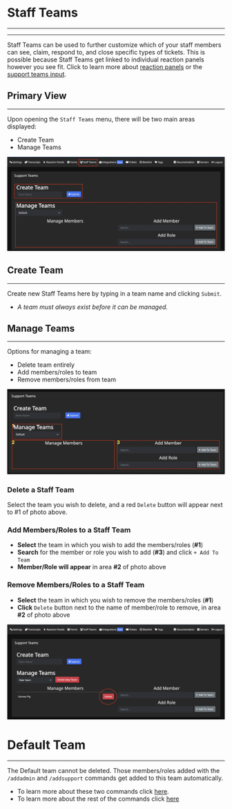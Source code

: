 # Staff Teams
***
***

Staff Teams can be used to further customize which of your staff members can see, claim, respond to, and close specific types of tickets. This is possible because Staff Teams get linked to individual reaction panels however you see fit. Click to learn more about [reaction panels](../dashboard/reaction-panels.md) or the [support teams input](../dashboard/reaction-panels.md/#support-teams).

## Primary View
***

Upon opening the `Staff Teams` menu, there will be two main areas displayed:
- Create Team
- Manage Teams

![Staff team card](../img/staff_teams_card.webp)

## Create Team
***

Create new Staff Teams here by typing in a team name and clicking `Submit`.
- *A team must always exist before it can be managed.* 

## Manage Teams
***

Options for managing a team:
- Delete team entirely
- Add members/roles to team
- Remove members/roles from team

![Manage teams card](../img/staff_teams_manage.webp)

### Delete a Staff Team
Select the team you wish to delete, and a red `Delete` button will appear next to #1 of photo above.

### Add Members/Roles to a Staff Team
- **Select** the team in which you wish to add the members/roles (**#1**)
- **Search** for the member or role you wish to add (**#3**) and click `+ Add To Team`
- **Member/Role will appear** in area **#2** of photo above

### Remove Members/Roles to a Staff Team
- **Select** the team in which you wish to remove the members/roles (**#1**)
- **Click** `Delete` button next to the name of member/role to remove, in area **#2** of photo above

![Delete from teams](../img/staff_teams_delete.webp)

# Default Team
***

The Default team cannot be deleted. Those members/roles added with the `/addadmin` and `/addsupport` commands get added to this team automatically.  
- To learn more about these two commands click [here](../commands/add-admin-support.md).  
- To learn more about the rest of the commands click [here](../commands/basic-commands.md)